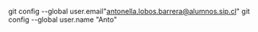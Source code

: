  
 git config --global user.email"antonella.lobos.barrera@alumnos.sip.cl"
  git config --global user.name "Anto"
